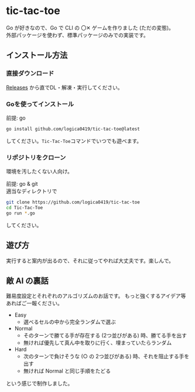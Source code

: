 # tic-tac-toe

Go が好きなので、Go で CLI の 〇✕ ゲームを作りました (ただの変態)。  
外部パッケージを使わず、標準パッケージのみでの実装です。

## インストール方法

### 直接ダウンロード

[Releases](https://github.com/logica0419/tic-tac-toe/releases) から直でDL・解凍・実行してください。

### Goを使ってインストール

前提: go

```sh
go install github.com/logica0419/tic-tac-toe@latest
```

してください。`Tic-Tac-Toe`コマンドでいつでも遊べます。

### リポジトリをクローン

環境を汚したくない人向け。

前提: go & git  
適当なディレクトリで

```sh
git clone https://github.com/logica0419/tic-tac-toe
cd Tic-Tac-Toe
go run *.go
```

してください。  

## 遊び方

実行すると案内が出るので、それに従ってやれば大丈夫です。楽しんで。

## 敵 AI の裏話

難易度設定とそれぞれのアルゴリズムのお話です。
もっと強くするアイデア等あればご一報ください。

- Easy
  - 選べるセルの中から完全ランダムで選ぶ
- Normal
  - そのターンで勝てる手が存在する (2つ並びがある) 時、勝てる手を出す
  - 無ければ優先して真ん中を取りに行く、埋まっていたらランダム
- Hard
  - 次のターンで負けそうな (○ の 2つ並びがある) 時、それを阻止する手を出す
  - 無ければ Normal と同じ手順をたどる

という感じで制作しました。
